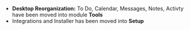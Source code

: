 - **Desktop Reorganization:** To Do, Calendar, Messages, Notes, Activty have been moved into module **Tools**
- Integrations and Installer has been moved into **Setup**
